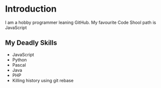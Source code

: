# Introduction
I am a hobby programmer leaning GitHub. My favourite Code Shool path is JavaScript

## My Deadly Skills
* JavaScript
* Python
* Pascal
* Java
* PHP
* Killing history using git rebase

